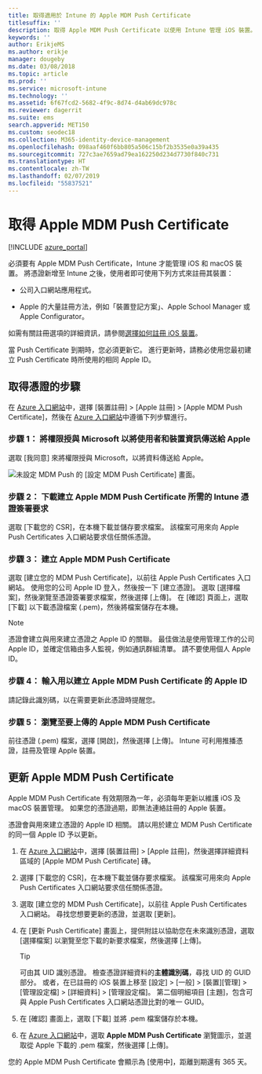 ```yaml
---
title: 取得適用於 Intune 的 Apple MDM Push Certificate
titlesuffix: ''
description: 取得 Apple MDM Push Certificate 以使用 Intune 管理 iOS 裝置。
keywords: ''
author: ErikjeMS
ms.author: erikje
manager: dougeby
ms.date: 03/08/2018
ms.topic: article
ms.prod: ''
ms.service: microsoft-intune
ms.technology: ''
ms.assetid: 6f67fcd2-5682-4f9c-8d74-d4ab69dc978c
ms.reviewer: dagerrit
ms.suite: ems
search.appverid: MET150
ms.custom: seodec18
ms.collection: M365-identity-device-management
ms.openlocfilehash: 098aaf460f6bb805a506c15bf2b3535e0a39a435
ms.sourcegitcommit: 727c3ae7659ad79ea162250d234d7730f840c731
ms.translationtype: HT
ms.contentlocale: zh-TW
ms.lasthandoff: 02/07/2019
ms.locfileid: "55837521"
---
```

# <a name="get-an-apple-mdm-push-certificate"></a>取得 Apple MDM Push Certificate

[!INCLUDE [azure_portal](./includes/azure_portal.md)]

必須要有 Apple MDM Push Certificate，Intune 才能管理 iOS 和 macOS 裝置。 將憑證新增至 Intune 之後，使用者即可使用下列方式來註冊其裝置：

- 公司入口網站應用程式。

- Apple 的大量註冊方法，例如「裝置登記方案」、Apple School Manager 或 Apple Configurator。

如需有關註冊選項的詳細資訊，請參閱[選擇如何註冊 iOS 裝置](enrollment-method-choose-ios.md)。

當 Push Certificate 到期時，您必須更新它。 進行更新時，請務必使用您最初建立 Push Certificate 時所使用的相同 Apple ID。


## <a name="steps-to-get-your-certificate"></a>取得憑證的步驟
在 [Azure 入口網站](https://portal.azure.com)中，選擇 [裝置註冊] > [Apple 註冊] > [Apple MDM Push Certificate]，然後在 [Azure 入口網站](https://portal.azure.com)中遵循下列步驟進行。

### <a name="step-1-grant-microsoft-permission-to-send-user-and-device-information-to-apple"></a>步驟 1： 將權限授與 Microsoft 以將使用者和裝置資訊傳送給 Apple
選取 [我同意] 來將權限授與 Microsoft，以將資料傳送給 Apple。

![未設定 MDM Push 的 [設定 MDM Push Certificate] 畫面。](./media/create-mdm-push-certificate.png)

### <a name="step-2-download-the-intune-certificate-signing-request-required-to-create-an-apple-mdm-push-certificate"></a>步驟 2： 下載建立 Apple MDM Push Certificate 所需的 Intune 憑證簽署要求
選取 [下載您的 CSR]，在本機下載並儲存要求檔案。 該檔案可用來向 Apple Push Certificates 入口網站要求信任關係憑證。

  ### <a name="step-3-create-an-apple-mdm-push-certificate"></a>步驟 3： 建立 Apple MDM Push Certificate
選取 [建立您的 MDM Push Certificate]，以前往 Apple Push Certificates 入口網站。 使用您的公司 Apple ID 登入，然後按一下 [建立憑證]。 選取 [選擇檔案]，然後瀏覽至憑證簽署要求檔案，然後選擇 [上傳]。 在 [確認] 頁面上，選取 [下載] 以下載憑證檔案 (.pem)，然後將檔案儲存在本機。

> [!NOTE]
> 憑證會建立與用來建立憑證之 Apple ID 的關聯。 最佳做法是使用管理工作的公司 Apple ID，並確定信箱由多人監視，例如通訊群組清單。 請不要使用個人 Apple ID。

### <a name="step-4-enter-the-apple-id-used-to-create-your-apple-mdm-push-certificate"></a>步驟 4： 輸入用以建立 Apple MDM Push Certificate 的 Apple ID
請記錄此識別碼，以在需要更新此憑證時提醒您。

### <a name="step-5-browse-to-your-apple-mdm-push-certificate-to-upload"></a>步驟 5： 瀏覽至要上傳的 Apple MDM Push Certificate
前往憑證 (.pem) 檔案，選擇 [開啟]，然後選擇 [上傳]。 Intune 可利用推播憑證，註冊及管理 Apple 裝置。

## <a name="renew-apple-mdm-push-certificate"></a>更新 Apple MDM Push Certificate
Apple MDM Push Certificate 有效期限為一年，必須每年更新以維護 iOS 及 macOS 裝置管理。 如果您的憑證過期，即無法連絡註冊的 Apple 裝置。

憑證會與用來建立憑證的 Apple ID 相關。 請以用於建立 MDM Push Certificate 的同一個 Apple ID 予以更新。

1. 在 [Azure 入口網站](https://portal.azure.com)中，選擇 [裝置註冊] > [Apple 註冊]，然後選擇詳細資料區域的 [Apple MDM Push Certificate] 磚。
2. 選擇 [下載您的 CSR]，在本機下載並儲存要求檔案。 該檔案可用來向 Apple Push Certificates 入口網站要求信任關係憑證。
3. 選取 [建立您的 MDM Push Certificate]，以前往 Apple Push Certificates 入口網站。 尋找您想要更新的憑證，並選取 [更新]。
4. 在 [更新 Push Certificate] 畫面上，提供附註以協助您在未來識別憑證，選取 [選擇檔案] 以瀏覽至您下載的新要求檔案，然後選擇 [上傳]。
   > [!TIP]
   > 可由其 UID 識別憑證。 檢查憑證詳細資料的**主體識別碼**，尋找 UID 的 GUID 部分。 或者，在已註冊的 iOS 裝置上移至 [設定] > [一般] > [裝置][管理] > [管理設定檔] > [詳細資料] > [管理設定檔]。 第二個明細項目 [主題]，包含可與 Apple Push Certificates 入口網站憑證比對的唯一 GUID。
 
6. 在 [確認] 畫面上，選取 [下載] 並將 .pem 檔案儲存於本機。
7. 在 [Azure 入口網站](https://portal.azure.com)中，選取 **Apple MDM Push Certificate** 瀏覽圖示，並選取從 Apple 下載的 .pem 檔案，然後選擇 [上傳]。

您的 Apple MDM Push Certificate 會顯示為 [使用中]，距離到期還有 365 天。
